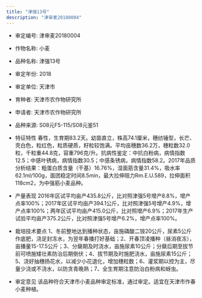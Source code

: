 ```yaml
---
title: "津强13号"
description: "津审麦20180004"
---
```

* 审定编号:  津审麦20180004

*  作物名称:  小麦

*  品种名称:  津强13号

*  审定年份:  2018

*  审定单位:  天津市

* 育种者:  天津市农作物研究所

*  申请者:  天津市农作物研究所

*  品种来源:  S08元F5-115/S08元鉴51

*  特征特性
春性，生育期83.2天。幼苗直立，株高74.1厘米，穗纺锤型，长芒、壳白色，粒红色，粒质硬质，籽粒较饱满。平均亩穗数36.2万，穗粒数32.0粒，千粒重44.8克，容重796克/升。抗病性鉴定：中抗白粉病，病情指数12.5；中感叶锈病，病情指数30.5；中感条锈病，病情指数58.2。2017年品质分析结果：粗蛋白质含量（干基）16.76%，湿面筋含量31.4%，吸水率62.1ml/100g，面团稳定时间8.5min，最大拉伸阻力Rm.E.U.589，拉伸面积118cm2，为中强筋小麦品种。

*  产量表现
2016年区试平均亩产435.8公斤，比对照津强5号增产8.8%，增产点率100%；2017年区试平均亩产394.1公斤，比对照津强5号增产4.9%，增产点率100%；两年区试平均亩产415.0公斤，比对照增产6.9%；2017年生产试验平均亩产375.2公斤，比对照津强5号增产6.2%，增产点率100%。

*  栽培技术要点
1、冬前整地达到播种状态，亩施磷酸二铵20公斤，尿素5公斤作底肥，浇足封冻水，为翌年春播打好基础；2、开春顶凌播种（昼消夜冻），亩播量15-17.5公斤；3、分蘖期及时浇水，亩施尿素10公斤；分蘖后期至拔节前可喷施矮壮素防治后期倒伏；4、拔节期及时施肥浇水，亩施尿素15公斤；5、浇好抽穗扬花水，以减少小花退化，增加穗粒数；6、灌浆期以控为主，尽量少浇或不浇水，以防贪青晚熟；7、全生育期注意防治白粉病和蚜虫。

*  审定意见
该品种符合天津市小麦品种审定标准，通过审定。适宜在天津市作春小麦种植。
